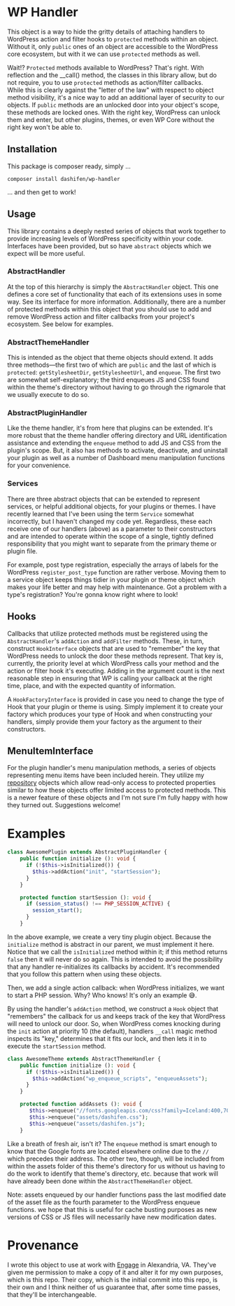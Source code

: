 # WP Handler

This object is a way to hide the gritty details of attaching handlers to 
WordPress action and filter hooks to `protected` methods within an object.  
Without it, only `public` ones of an object are accessible to the WordPress 
core ecosystem, but with it we can use `protected` methods as well.  

Wait!? `Protected` methods available to WordPress?  That's right.  With 
reflection and the __call() method, the classes in this library allow, but 
do not require, you to use `protected` methods as action/filter callbacks.  
While this is clearly against the "letter of the law" with respect to object 
method visibility, it's a nice way to add an additional layer of security to 
our objects.  If `public` methods are an unlocked door into your object's 
scope, these methods are locked ones.  With the right key, WordPress can 
unlock them and enter, but other plugins, themes, or even WP Core without the 
right key won't be able to. 

## Installation

This package is composer ready, simply ...

```shell script
composer install dashifen/wp-handler
```

... and then get to work!


## Usage

This library contains a deeply nested series of objects that work together
to provide increasing levels of WordPress specificity within your code.  
Interfaces have been provided, but so have `abstract` objects which we expect
will be more useful.

### AbstractHandler

At the top of this hierarchy is simply the `AbstractHandler` object.  This 
one defines a core set of functionality that each of its extensions uses in 
some way.  See its interface for more information.  Additionally, there are
a number of protected methods within this object that you should use to add
and remove WordPress action and filter callbacks from your project's 
ecosystem.  See below for examples.

### AbstractThemeHandler

This is intended as the object that theme objects should extend.  It adds three
methods—the first two of which are `public` and the last of which is 
`protected`:  `getStylesheetDir`, `getStylesheetUrl`, and `enqueue`.  The
first two are somewhat self-explanatory; the third enqueues JS and CSS found
within the theme's directory without having to go through the rigmarole that
we usually execute to do so.

### AbstractPluginHandler

Like the theme handler, it's from here that plugins can be extended.  It's 
more robust that the theme handler offering directory and URL identification
assistance and extending the `enqueue` method to add JS and CSS from the 
plugin's scope.  But, it also has methods to activate, deactivate, and 
uninstall your plugin as well as a number of Dashboard menu manipulation 
functions for your convenience.

### Services

There are three abstract objects that can be extended to represent services,
or helpful additional objects, for your plugins or themes.  I have recently 
learned that I've been using the term `Service` somewhat incorrectly, but I 
haven't changed my code yet.  Regardless, these each receive one of our 
handlers (above) as a parameter to their constructors and are intended to 
operate within the scope of a single, tightly defined responsibility that 
you might want to separate from the primary theme or plugin file.  

For example, post type registration, especially the arrays of labels for the 
WordPress `register_post_type` function are rather verbose.  Moving them to a 
service object keeps things tidier in your plugin or theme object which makes
your life better and may help with maintenance.  Got a problem with a type's
registration?  You're gonna know right where to look!

## Hooks

Callbacks that utilize protected methods must be registered using the 
`AbstractHandler`'s `addAction` and `addFilter` methods.  These, in turn, 
construct `HookInterface` objects that are used to "remember" the key that 
WordPress needs to unlock the door these methods represent.  That key is,
currently, the priority level at which WordPress calls your method and the 
action or filter hook it's executing.  Adding in the argument count is the
next reasonable step in ensuring that WP is calling your callback at the 
right time, place, and with the expected quantity of information.

A `HookFactoryInterface` is provided in case you need to change the type of
Hook that your plugin or theme is using.  Simply implement it to create your
factory which produces your type of Hook and when constructing your handlers,
simply provide them your factory as the argument to their constructors. 

## MenuItemInterface

For the plugin handler's menu manipulation methods, a series of objects 
representing menu items have been included herein.  They utilize my 
[repository](https://github.com/dashifen/repository) objects which allow
read-only access to protected properties similar to how these objects offer
limited access to protected methods.  This is a newer feature of these objects
and I'm not sure I'm fully happy with how they turned out.  Suggestions 
welcome!

# Examples

```php
class AwesomePlugin extends AbstractPluginHandler {
    public function initialize (): void {
      if (!$this->isInitialized()) {
        $this->addAction("init", "startSession");
      }
    }

    protected function startSession (): void {
      if (session_status() !== PHP_SESSION_ACTIVE) {
        session_start();
      } 
    }
```

In the above example, we create a very tiny plugin object.  Because the 
`initialize` method is abstract in our parent, we must implement it here.  
Notice that we call the `isInitialized` method within it; if this method
returns `false` then it will never do so again.  This is intended to avoid 
the possibility that any handler re-initializes its callbacks by accident.
It's recommended that you follow this pattern when using these objects.

Then, we add a single action callback:  when WordPress initializes, we want
to start a PHP session.  Why?  Who knows!  It's only an example 😅.  

By using the handler's `addAction` method, we construct a `Hook` object that 
"remembers" the callback for us and keeps track of the key that WordPress will 
need to  unlock our door.  So, when WordPress comes knocking during the `init`
action at priority 10 (the default), handlers `__call` magic method inspects 
its "key," determines that it fits our lock, and then lets it in to execute 
the `startSession` method.  

```php
class AwesomeTheme extends AbstractThemeHandler {
    public function initialize (): void {
      if (!$this->isInitialized()) {
        $this->addAction("wp_enqueue_scripts", "enqueueAssets");
      }
    }

    protected function addAssets (): void {
       $this->enqueue("//fonts.googleapis.com/css?family=Iceland:400,700|Droid+Sans:400,700|Droid+Serif:400italic,700italic");
       $this->enqueue("assets/dashifen.css");
       $this->enqueue("assets/dashifen.js");
    }
```

Like a breath of fresh air, isn't it?  The `enqueue` method is smart enough to
know that the Google fonts are located elsewhere online due to the `//` which
precedes their address.  The other two, though, will be included from within 
the assets folder of this theme's directory for us without us having to do the
work to identify that theme's directory, etc. because that work will have 
already been done within the `AbstractThemeHandler` object.

Note: assets enqueued by our handler functions pass the last modified date of
the asset file as the fourth parameter to the WordPress enqueue functions.  we
hope that this is useful for cache busting purposes as new versions of CSS or 
JS files will necessarily have new modification dates.  

# Provenance
I wrote this object to use at work with [Engage](https://enga.ge) in 
Alexandria, VA.  They've given me permission to make a copy of it and alter 
it for my own purposes, which is this repo.  Their copy, which is the initial 
commit into this repo, is their own and I think neither of us guarantee that, 
after some time passes, that they'll be interchangeable.
